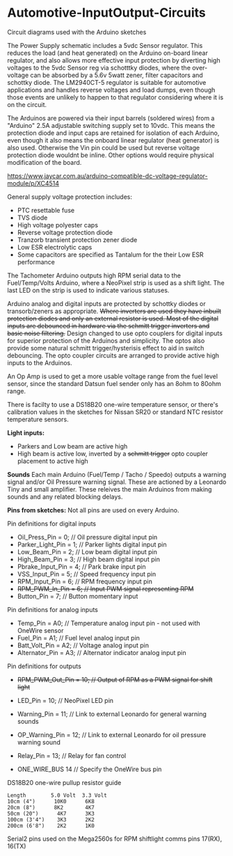 # Automotive-InputOutput-Circuits
Circuit diagrams used with the Arduino sketches

The Power Supply schematic includes a 5vdc Sensor regulator. This reduces the load (and heat generated) on
the Arduino on-board linear regulator, and also allows more effective input protection
by diverting high voltages to the 5vdc Sensor reg via schotttky diodes, where the over-voltage can be absorbed
by a 5.6v 5watt zener, filter capacitors and schottky diode.
The LM2940CT-5 regulator is suitable for automotive applications and handles reverse voltages and load dumps,
even though those events are unlikely to happen to that regulator considering where it is on the circuit.

The Arduinos are powered via their input barrels (soldered wires) from a "Arduino" 2.5A adjustable switching
supply set to 10vdc. This means the protection diode and input caps are retained for isolation of
each Arduino, even though it also means the onboard linear regulator (heat generator) is also used.
Otherwise the Vin pin could be used but reverse voltage protection diode wouldnt be inline. 
Other options would require physical modification of the board.

https://www.jaycar.com.au/arduino-compatible-dc-voltage-regulator-module/p/XC4514

General supply voltage protection includes:
- PTC resettable fuse
- TVS diode
- High voltage polyester caps
- Reverse voltage protection diode
- Tranzorb transient protection zener diode
- Low ESR electrolytic caps
- Some capacitors are specified as Tantalum for the their Low ESR performance

The Tachometer Arduino outputs high RPM serial data to the Fuel/Temp/Volts Arduino, where a NeoPixel strip is used
as a shift light. The last LED on the strip is used to indicate various statuses.

Arduino analog and digital inputs are protected by schottky diodes or transorb/zeners as appropriate. ~~Where inverters are used
they have inbuilt protection diodes and only an external resistor is used. Most of the digital inputs
are debounced in hardware via the schmitt trigger inverters and basic noise filtering.~~
Design changed to use opto couplers for digital inputs for superior protection of the Arduinos and simplicity. The optos also provide some natural schmitt trigger/hysterisis effect to aid in switch debouncing.
The opto coupler circuits are arranged to provide active high inputs to the Arduinos.

An Op Amp is used to get a more usable voltage range from the fuel level sensor, since the standard Datsun fuel sender
only has an 8ohm to 80ohm range.

There is facilty to use a DS18B20 one-wire temperature sensor, or there's calibration values in the
sketches for Nissan SR20 or standard NTC resistor temperature sensors.

**Light inputs:**
- Parkers and Low beam are active high
- High beam is active low, inverted by a ~~schmitt trigger~~ opto coupler placement to active high

**Sounds**
Each main Arduino (Fuel/Temp / Tacho / Speedo) outputs a warning signal and/or Oil Pressure warning signal. These are actioned
by a Leonardo Tiny and small amplifier. These releives the main Arduinos from making sounds and any related blocking delays.

**Pins from sketches:**
Not all pins are used on every Arduino.

Pin definitions for digital inputs
- Oil_Press_Pin = 0;              // Oil pressure digital input pin
- Parker_Light_Pin = 1;           // Parker lights digital input pin
- Low_Beam_Pin = 2;  // Low beam digital input pin
- High_Beam_Pin = 3;              // High beam digital input pin
- Pbrake_Input_Pin = 4;           // Park brake input pin
- VSS_Input_Pin = 5;              // Speed frequency input pin
- RPM_Input_Pin = 6;  // RPM frequency input pin
- ~~RPM_PWM_In_Pin = 6;             // Input PWM signal representing RPM~~
- Button_Pin = 7;  // Button momentary input

Pin definitions for analog inputs
- Temp_Pin = A0;                  // Temperature analog input pin - not used with OneWire sensor
- Fuel_Pin = A1;                  // Fuel level analog input pin
- Batt_Volt_Pin = A2;             // Voltage analog input pin
- Alternator_Pin = A3;            // Alternator indicator analog input pin

Pin definitions for outputs
- ~~RPM_PWM_Out_Pin = 10;            // Output of RPM as a PWM signal for shift light~~
- LED_Pin = 10;                   // NeoPixel LED pin
- Warning_Pin = 11;               // Link to external Leonardo for general warning sounds
- OP_Warning_Pin = 12;            // Link to external Leonardo for oil pressure warning sound
- Relay_Pin = 13;                 // Relay for fan control

- ONE_WIRE_BUS 14                // Specify the OneWire bus pin

DS18B20 one-wire pullup resistor guide
```
Length        5.0 Volt  3.3 Volt
10cm (4")      10K0      6K8
20cm (8")      8K2       4K7
50cm (20")      4K7      3K3
100cm (3'4")    3K3      2K2
200cm (6'8")    2K2      1K0
```

Serial2 pins used on the Mega2560s for RPM shiftlight comms
pins 17(RX), 16(TX)